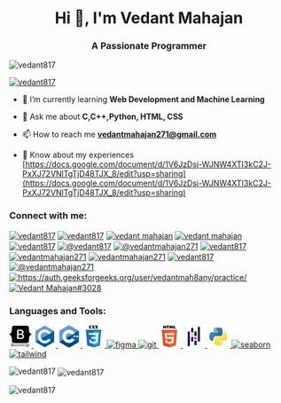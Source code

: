 <h1 align="center">Hi 👋, I'm Vedant Mahajan</h1>
<h3 align="center">A Passionate Programmer</h3>

<p align="left"> <img src="https://komarev.com/ghpvc/?username=vedant817&label=Profile%20views&color=0e75b6&style=flat" alt="vedant817" /> </p>

<p align="left"> <a href="https://twitter.com/vedant817" target="blank"><img src="https://img.shields.io/twitter/follow/vedant817?logo=twitter&style=for-the-badge" alt="vedant817" /></a> </p>

- 🌱 I’m currently learning **Web Development and Machine Learning**

- 💬 Ask me about **C,C++,Python, HTML, CSS**

- 📫 How to reach me **vedantmahajan271@gmail.com**

- 📄 Know about my experiences [https://docs.google.com/document/d/1V6JzDsj-WJNW4XTI3kC2J-PxXJ72VNlTgTjD48TJX_8/edit?usp=sharing](https://docs.google.com/document/d/1V6JzDsj-WJNW4XTI3kC2J-PxXJ72VNlTgTjD48TJX_8/edit?usp=sharing)

<h3 align="left">Connect with me:</h3>
<p align="left">
<a href="https://dev.to/vedant817" target="blank"><img align="center" src="https://raw.githubusercontent.com/rahuldkjain/github-profile-readme-generator/master/src/images/icons/Social/devto.svg" alt="vedant817" height="30" width="40" /></a>
<a href="https://twitter.com/vedant817" target="blank"><img align="center" src="https://raw.githubusercontent.com/rahuldkjain/github-profile-readme-generator/master/src/images/icons/Social/twitter.svg" alt="vedant817" height="30" width="40" /></a>
<a href="https://linkedin.com/in/vedant mahajan" target="blank"><img align="center" src="https://raw.githubusercontent.com/rahuldkjain/github-profile-readme-generator/master/src/images/icons/Social/linked-in-alt.svg" alt="vedant mahajan" height="30" width="40" /></a>
<a href="https://stackoverflow.com/users/vedant mahajan" target="blank"><img align="center" src="https://raw.githubusercontent.com/rahuldkjain/github-profile-readme-generator/master/src/images/icons/Social/stack-overflow.svg" alt="vedant mahajan" height="30" width="40" /></a>
<a href="https://kaggle.com/vedant817" target="blank"><img align="center" src="https://raw.githubusercontent.com/rahuldkjain/github-profile-readme-generator/master/src/images/icons/Social/kaggle.svg" alt="vedant817" height="30" width="40" /></a>
<a href="https://hashnode.com/@vedant817" target="blank"><img align="center" src="https://raw.githubusercontent.com/rahuldkjain/github-profile-readme-generator/master/src/images/icons/Social/hashnode.svg" alt="@vedant817" height="30" width="40" /></a>
<a href="https://medium.com/@vedantmahajan271" target="blank"><img align="center" src="https://raw.githubusercontent.com/rahuldkjain/github-profile-readme-generator/master/src/images/icons/Social/medium.svg" alt="@vedantmahajan271" height="30" width="40" /></a>
<a href="https://www.codechef.com/users/vedant817" target="blank"><img align="center" src="https://cdn.jsdelivr.net/npm/simple-icons@3.1.0/icons/codechef.svg" alt="vedant817" height="30" width="40" /></a>
<a href="https://www.hackerrank.com/vedantmahajan271" target="blank"><img align="center" src="https://raw.githubusercontent.com/rahuldkjain/github-profile-readme-generator/master/src/images/icons/Social/hackerrank.svg" alt="vedantmahajan271" height="30" width="40" /></a>
<a href="https://codeforces.com/profile/vedantmahajan271" target="blank"><img align="center" src="https://raw.githubusercontent.com/rahuldkjain/github-profile-readme-generator/master/src/images/icons/Social/codeforces.svg" alt="vedantmahajan271" height="30" width="40" /></a>
<a href="https://www.leetcode.com/vedant817" target="blank"><img align="center" src="https://raw.githubusercontent.com/rahuldkjain/github-profile-readme-generator/master/src/images/icons/Social/leet-code.svg" alt="vedant817" height="30" width="40" /></a>
<a href="https://www.hackerearth.com/@vedantmahajan271" target="blank"><img align="center" src="https://raw.githubusercontent.com/rahuldkjain/github-profile-readme-generator/master/src/images/icons/Social/hackerearth.svg" alt="@vedantmahajan271" height="30" width="40" /></a>
<a href="https://auth.geeksforgeeks.org/user/https://auth.geeksforgeeks.org/user/vedantmah8any/practice/" target="blank"><img align="center" src="https://raw.githubusercontent.com/rahuldkjain/github-profile-readme-generator/master/src/images/icons/Social/geeks-for-geeks.svg" alt="https://auth.geeksforgeeks.org/user/vedantmah8any/practice/" height="30" width="40" /></a>
<a href="https://discord.gg/Vedant Mahajan#3028" target="blank"><img align="center" src="https://raw.githubusercontent.com/rahuldkjain/github-profile-readme-generator/master/src/images/icons/Social/discord.svg" alt="Vedant Mahajan#3028" height="30" width="40" /></a>
</p>

<h3 align="left">Languages and Tools:</h3>
<p align="left"> <a href="https://getbootstrap.com" target="_blank" rel="noreferrer"> <img src="https://raw.githubusercontent.com/devicons/devicon/master/icons/bootstrap/bootstrap-plain-wordmark.svg" alt="bootstrap" width="40" height="40"/> </a> <a href="https://www.cprogramming.com/" target="_blank" rel="noreferrer"> <img src="https://raw.githubusercontent.com/devicons/devicon/master/icons/c/c-original.svg" alt="c" width="40" height="40"/> </a> <a href="https://www.w3schools.com/cpp/" target="_blank" rel="noreferrer"> <img src="https://raw.githubusercontent.com/devicons/devicon/master/icons/cplusplus/cplusplus-original.svg" alt="cplusplus" width="40" height="40"/> </a> <a href="https://www.w3schools.com/css/" target="_blank" rel="noreferrer"> <img src="https://raw.githubusercontent.com/devicons/devicon/master/icons/css3/css3-original-wordmark.svg" alt="css3" width="40" height="40"/> </a> <a href="https://www.figma.com/" target="_blank" rel="noreferrer"> <img src="https://www.vectorlogo.zone/logos/figma/figma-icon.svg" alt="figma" width="40" height="40"/> </a> <a href="https://git-scm.com/" target="_blank" rel="noreferrer"> <img src="https://www.vectorlogo.zone/logos/git-scm/git-scm-icon.svg" alt="git" width="40" height="40"/> </a> <a href="https://www.w3.org/html/" target="_blank" rel="noreferrer"> <img src="https://raw.githubusercontent.com/devicons/devicon/master/icons/html5/html5-original-wordmark.svg" alt="html5" width="40" height="40"/> </a> <a href="https://pandas.pydata.org/" target="_blank" rel="noreferrer"> <img src="https://raw.githubusercontent.com/devicons/devicon/2ae2a900d2f041da66e950e4d48052658d850630/icons/pandas/pandas-original.svg" alt="pandas" width="40" height="40"/> </a> <a href="https://www.python.org" target="_blank" rel="noreferrer"> <img src="https://raw.githubusercontent.com/devicons/devicon/master/icons/python/python-original.svg" alt="python" width="40" height="40"/> </a> <a href="https://seaborn.pydata.org/" target="_blank" rel="noreferrer"> <img src="https://seaborn.pydata.org/_images/logo-mark-lightbg.svg" alt="seaborn" width="40" height="40"/> </a> <a href="https://tailwindcss.com/" target="_blank" rel="noreferrer"> <img src="https://www.vectorlogo.zone/logos/tailwindcss/tailwindcss-icon.svg" alt="tailwind" width="40" height="40"/> </a> </p>

<p><img align="left" src="https://github-readme-stats.vercel.app/api/top-langs?username=vedant817&show_icons=true&locale=en&layout=compact" alt="vedant817" /></p>

<p>&nbsp;<img align="center" src="https://github-readme-stats.vercel.app/api?username=vedant817&show_icons=true&locale=en" alt="vedant817" /></p>

<p><img align="center" src="https://github-readme-streak-stats.herokuapp.com/?user=vedant817&" alt="vedant817" /></p>

